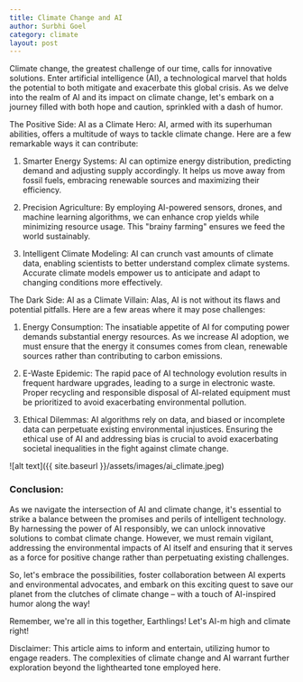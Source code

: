 ```yaml
---
title: Climate Change and AI
author: Surbhi Goel
category: climate
layout: post
---
```



Climate change, the greatest challenge of our time, calls for innovative solutions. Enter artificial intelligence (AI), a technological marvel that holds the potential to both mitigate and exacerbate this global crisis. As we delve into the realm of AI and its impact on climate change, let's embark on a journey filled with both hope and caution, sprinkled with a dash of humor.

The Positive Side: AI as a Climate Hero:
AI, armed with its superhuman abilities, offers a multitude of ways to tackle climate change. Here are a few remarkable ways it can contribute:

1. Smarter Energy Systems: AI can optimize energy distribution, predicting demand and adjusting supply accordingly. It helps us move away from fossil fuels, embracing renewable sources and maximizing their efficiency.

2. Precision Agriculture: By employing AI-powered sensors, drones, and machine learning algorithms, we can enhance crop yields while minimizing resource usage. This "brainy farming" ensures we feed the world sustainably.

3. Intelligent Climate Modeling: AI can crunch vast amounts of climate data, enabling scientists to better understand complex climate systems. Accurate climate models empower us to anticipate and adapt to changing conditions more effectively.

The Dark Side: AI as a Climate Villain:
Alas, AI is not without its flaws and potential pitfalls. Here are a few areas where it may pose challenges:

1. Energy Consumption: The insatiable appetite of AI for computing power demands substantial energy resources. As we increase AI adoption, we must ensure that the energy it consumes comes from clean, renewable sources rather than contributing to carbon emissions.

2. E-Waste Epidemic: The rapid pace of AI technology evolution results in frequent hardware upgrades, leading to a surge in electronic waste. Proper recycling and responsible disposal of AI-related equipment must be prioritized to avoid exacerbating environmental pollution.

3. Ethical Dilemmas: AI algorithms rely on data, and biased or incomplete data can perpetuate existing environmental injustices. Ensuring the ethical use of AI and addressing bias is crucial to avoid exacerbating societal inequalities in the fight against climate change.


![alt text]({{ site.baseurl }}/assets/images/ai_climate.jpeg)
### Conclusion:
As we navigate the intersection of AI and climate change, it's essential to strike a balance between the promises and perils of intelligent technology. By harnessing the power of AI responsibly, we can unlock innovative solutions to combat climate change. However, we must remain vigilant, addressing the environmental impacts of AI itself and ensuring that it serves as a force for positive change rather than perpetuating existing challenges.

So, let's embrace the possibilities, foster collaboration between AI experts and environmental advocates, and embark on this exciting quest to save our planet from the clutches of climate change – with a touch of AI-inspired humor along the way!

Remember, we're all in this together, Earthlings! Let's AI-m high and climate right!

Disclaimer: This article aims to inform and entertain, utilizing humor to engage readers. The complexities of climate change and AI warrant further exploration beyond the lighthearted tone employed here.
